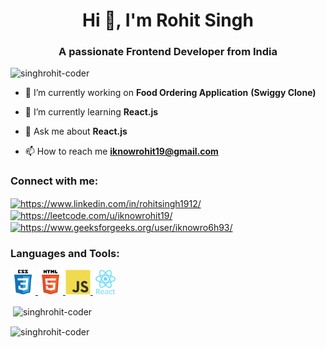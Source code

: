 <h1 align="center">Hi 👋, I'm Rohit Singh</h1>
<h3 align="center">A passionate Frontend Developer from India</h3>

<p align="left"> <img src="https://komarev.com/ghpvc/?username=singhrohit-coder&label=Profile%20views&color=0e75b6&style=flat" alt="singhrohit-coder" /> </p>

- 🔭 I’m currently working on **Food Ordering Application** **(Swiggy Clone)**

- 🌱 I’m currently learning **React.js**

- 💬 Ask me about **React.js**

- 📫 How to reach me **iknowrohit19@gmail.com**

<h3 align="left">Connect with me:</h3>
<p align="left">
<a href="https://www.linkedin.com/in/rohitsingh1912/" target="blank"><img align="center" src="https://raw.githubusercontent.com/rahuldkjain/github-profile-readme-generator/master/src/images/icons/Social/linked-in-alt.svg" alt="https://www.linkedin.com/in/rohitsingh1912/" height="30" width="40" /></a>
<a href="https://leetcode.com/u/iknowrohit19/" target="blank"><img align="center" src="https://raw.githubusercontent.com/rahuldkjain/github-profile-readme-generator/master/src/images/icons/Social/leet-code.svg" alt="https://leetcode.com/u/iknowrohit19/" height="30" width="40" /></a>
<a href="https://www.geeksforgeeks.org/user/iknowro6h93/" target="blank"><img align="center" src="https://raw.githubusercontent.com/rahuldkjain/github-profile-readme-generator/master/src/images/icons/Social/geeks-for-geeks.svg" alt="https://www.geeksforgeeks.org/user/iknowro6h93/" height="30" width="40" /></a>
</p>

<h3 align="left">Languages and Tools:</h3>
<p align="left"> <a href="https://www.w3schools.com/css/" target="_blank" rel="noreferrer"> <img src="https://raw.githubusercontent.com/devicons/devicon/master/icons/css3/css3-original-wordmark.svg" alt="css3" width="40" height="40"/> </a> <a href="https://www.w3.org/html/" target="_blank" rel="noreferrer"> <img src="https://raw.githubusercontent.com/devicons/devicon/master/icons/html5/html5-original-wordmark.svg" alt="html5" width="40" height="40"/> </a> <a href="https://developer.mozilla.org/en-US/docs/Web/JavaScript" target="_blank" rel="noreferrer"> <img src="https://raw.githubusercontent.com/devicons/devicon/master/icons/javascript/javascript-original.svg" alt="javascript" width="40" height="40"/> </a> <a href="https://reactjs.org/" target="_blank" rel="noreferrer"> <img src="https://raw.githubusercontent.com/devicons/devicon/master/icons/react/react-original-wordmark.svg" alt="react" width="40" height="40"/> </a> </p>

<p>&nbsp;<img align="center" src="https://github-readme-stats.vercel.app/api?username=singhrohit-coder&show_icons=true&locale=en" alt="singhrohit-coder" /></p>

<p><img align="center" src="https://github-readme-streak-stats.herokuapp.com/?user=singhrohit-coder&" alt="singhrohit-coder" /></p>

